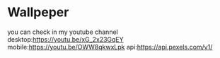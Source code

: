 # Wallpeper
you can check in my youtube channel
desktop:https://youtu.be/xG_2x23GqEY
mobile:https://youtu.be/OWW8qkwxLpk
api:https://api.pexels.com/v1/
